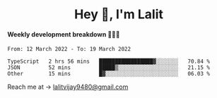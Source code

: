 <h1 align="center">Hey 👋, I'm Lalit</h1>

#### Weekly development breakdown 👨🏻‍💻
<!--START_SECTION:waka-->

```text
From: 12 March 2022 - To: 19 March 2022

TypeScript   2 hrs 56 mins   █████████████████▓░░░░░░░   70.84 %
JSON         52 mins         █████▒░░░░░░░░░░░░░░░░░░░   21.15 %
Other        15 mins         █▓░░░░░░░░░░░░░░░░░░░░░░░   06.03 %
```

<!--END_SECTION:waka-->

Reach me at → lalitvijay9480@gmail.com

